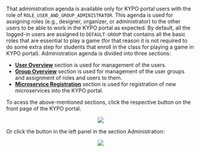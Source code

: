 That administration agenda is available only for KYPO portal users with the role of `ROLE_USER_AND_GROUP_ADMINISTRATOR`. This agenda is used for assigning roles (e.g., designer, organizer, or administrator) to the other users to be able to work in the KYPO portal as expected. By default, all the logged-in users are assigned to `DEFAULT-GROUP` that contains all the basic roles that are essential to play a game (for that reason it is not required to do some extra step for students that enroll in the class for playing a game in KYPO portal).
Administration agenda is divided into three sections: 

* **[User Overview](./users.md)** section is used for management of the users. 
* **[Group Overview](./groups.md)** section is used for management of the user groups and assignment of roles and users to them.
* **[Microservice Registration](microservices.md)** section is used for registration of new microservices into the KYPO portal. 

To acess the above-mentioned sections, click the respective button on the front page of the KYPO portal.

<p align="center">
  <img src="/img/user-guide/administration-agenda/administration-agenda.png">
</p>


Or click the button in the left panel in the section Administration:

<p align="center">
  <img src="/img/user-guide/administration-agenda/administration-left-panel.png">
</p>
